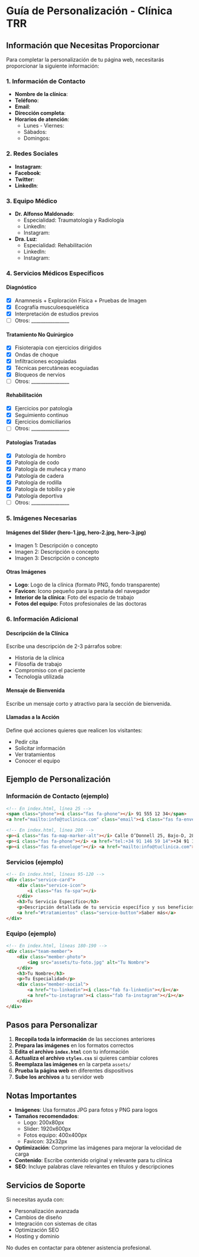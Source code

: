 # Guía de Personalización - Clínica TRR

## Información que Necesitas Proporcionar

Para completar la personalización de tu página web, necesitarás proporcionar la siguiente información:

### 1. Información de Contacto
- **Nombre de la clínica**: 
- **Teléfono**: 
- **Email**: 
- **Dirección completa**: 
- **Horarios de atención**:
  - Lunes - Viernes: 
  - Sábados: 
  - Domingos: 

### 2. Redes Sociales
- **Instagram**: 
- **Facebook**: 
- **Twitter**: 
- **LinkedIn**: 

### 3. Equipo Médico
- **Dr. Alfonso Maldonado**:
  - Especialidad: Traumatología y Radiología
  - LinkedIn: 
  - Instagram: 
- **Dra. Luz**:
  - Especialidad: Rehabilitación
  - LinkedIn: 
  - Instagram: 

### 4. Servicios Médicos Específicos

#### Diagnóstico
- [x] Anamnesis + Exploración Física + Pruebas de Imagen
- [x] Ecografía musculoesquelética
- [x] Interpretación de estudios previos
- [ ] Otros: ________________

#### Tratamiento No Quirúrgico
- [x] Fisioterapia con ejercicios dirigidos
- [x] Ondas de choque
- [x] Infiltraciones ecoguiadas
- [x] Técnicas percutáneas ecoguiadas
- [x] Bloqueos de nervios
- [ ] Otros: ________________

#### Rehabilitación
- [x] Ejercicios por patología
- [x] Seguimiento continuo
- [x] Ejercicios domiciliarios
- [ ] Otros: ________________

#### Patologías Tratadas
- [x] Patología de hombro
- [x] Patología de codo
- [x] Patología de muñeca y mano
- [x] Patología de cadera
- [x] Patología de rodilla
- [x] Patología de tobillo y pie
- [x] Patología deportiva
- [ ] Otros: ________________

### 5. Imágenes Necesarias

#### Imágenes del Slider (hero-1.jpg, hero-2.jpg, hero-3.jpg)
- Imagen 1: Descripción o concepto
- Imagen 2: Descripción o concepto  
- Imagen 3: Descripción o concepto

#### Otras Imágenes
- **Logo**: Logo de la clínica (formato PNG, fondo transparente)
- **Favicon**: Icono pequeño para la pestaña del navegador
- **Interior de la clínica**: Foto del espacio de trabajo
- **Fotos del equipo**: Fotos profesionales de las doctoras

### 6. Información Adicional

#### Descripción de la Clínica
Escribe una descripción de 2-3 párrafos sobre:
- Historia de la clínica
- Filosofía de trabajo
- Compromiso con el paciente
- Tecnología utilizada

#### Mensaje de Bienvenida
Escribe un mensaje corto y atractivo para la sección de bienvenida.

#### Llamadas a la Acción
Define qué acciones quieres que realicen los visitantes:
- Pedir cita
- Solicitar información
- Ver tratamientos
- Conocer el equipo

## Ejemplo de Personalización

### Información de Contacto (ejemplo)
```html
<!-- En index.html, línea 25 -->
<span class="phone"><i class="fas fa-phone"></i> 91 555 12 34</span>
<a href="mailto:info@tuclinica.com" class="email"><i class="fas fa-envelope"></i> info@tuclinica.com</a>

<!-- En index.html, línea 200 -->
<p><i class="fas fa-map-marker-alt"></i> Calle O’Donnell 25, Bajo-D, 28009 (Madrid)</p>
<p><i class="fas fa-phone"></i> <a href="tel:+34 91 146 59 14">+34 91 146 59 14</a></p>
<p><i class="fas fa-envelope"></i> <a href="mailto:info@tuclinica.com">info@tuclinica.com</a></p>
```

### Servicios (ejemplo)
```html
<!-- En index.html, líneas 95-120 -->
<div class="service-card">
    <div class="service-icon">
        <i class="fas fa-spa"></i>
    </div>
    <h3>Tu Servicio Específico</h3>
    <p>Descripción detallada de tu servicio específico y sus beneficios.</p>
    <a href="#tratamientos" class="service-button">Saber más</a>
</div>
```

### Equipo (ejemplo)
```html
<!-- En index.html, líneas 180-190 -->
<div class="team-member">
    <div class="member-photo">
        <img src="assets/tu-foto.jpg" alt="Tu Nombre">
    </div>
    <h3>Tu Nombre</h3>
    <p>Tu Especialidad</p>
    <div class="member-social">
        <a href="tu-linkedin"><i class="fab fa-linkedin"></i></a>
        <a href="tu-instagram"><i class="fab fa-instagram"></i></a>
    </div>
</div>
```

## Pasos para Personalizar

1. **Recopila toda la información** de las secciones anteriores
2. **Prepara las imágenes** en los formatos correctos
3. **Edita el archivo `index.html`** con tu información
4. **Actualiza el archivo `styles.css`** si quieres cambiar colores
5. **Reemplaza las imágenes** en la carpeta `assets/`
6. **Prueba la página web** en diferentes dispositivos
7. **Sube los archivos** a tu servidor web

## Notas Importantes

- **Imágenes**: Usa formatos JPG para fotos y PNG para logos
- **Tamaños recomendados**:
  - Logo: 200x80px
  - Slider: 1920x600px
  - Fotos equipo: 400x400px
  - Favicon: 32x32px
- **Optimización**: Comprime las imágenes para mejorar la velocidad de carga
- **Contenido**: Escribe contenido original y relevante para tu clínica
- **SEO**: Incluye palabras clave relevantes en títulos y descripciones

## Servicios de Soporte

Si necesitas ayuda con:
- Personalización avanzada
- Cambios de diseño
- Integración con sistemas de citas
- Optimización SEO
- Hosting y dominio

No dudes en contactar para obtener asistencia profesional. 